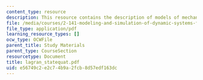 ```yaml
---
content_type: resource
description: This resource contains the description of models of mechanical systems.
file: /media/courses/2-141-modeling-and-simulation-of-dynamic-systems-fall-2006/e56749c2e2c74b9a2fcb8d57edf163dc_lagran_statequat.pdf
file_type: application/pdf
learning_resource_types: []
ocw_type: OCWFile
parent_title: Study Materials
parent_type: CourseSection
resourcetype: Document
title: lagran_statequat.pdf
uid: e56749c2-e2c7-4b9a-2fcb-8d57edf163dc
---
```

